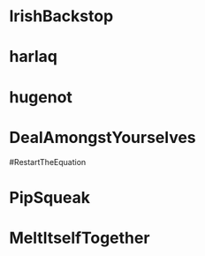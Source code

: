 # IrishBackstop
# harlaq
# hugenot
# DealAmongstYourselves
#RestartTheEquation
# PipSqueak
# MeltItselfTogether

